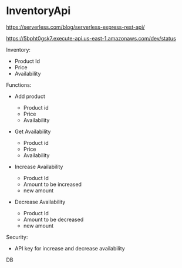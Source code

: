 # InventoryApi

https://serverless.com/blog/serverless-express-rest-api/

https://5bpht0gsk7.execute-api.us-east-1.amazonaws.com/dev/status


Inventory:
  - Product Id
  - Price
  - Availability

Functions:
  - Add product
    - Product id
    + Price
    + Availability

  - Get Availability
    - Product id 
    + Price
    + Availability

  - Increase Availability
    - Product Id
    - Amount to be increased
    + new amount

  - Decrease Availability
    - Product Id
    - Amount to be decreased
    + new amount

Security:
  - API key for increase and decrease availability


DB 